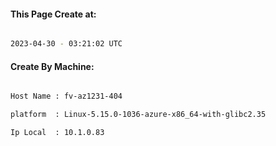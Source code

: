 
   
#### This Page Create at:

```bash

2023-04-30 - 03:21:02 UTC

```

#### Create By Machine:

```bash

Host Name : fv-az1231-404

platform  : Linux-5.15.0-1036-azure-x86_64-with-glibc2.35

Ip Local  : 10.1.0.83

```

